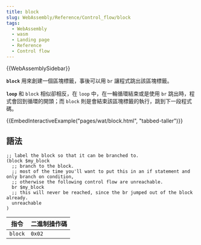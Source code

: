 ```yaml
---
title: block
slug: WebAssembly/Reference/Control_flow/block
tags:
  - WebAssembly
  - wasm
  - Landing page
  - Reference
  - Control flow
---
```


{{WebAssemblySidebar}}

**`block`** 用來創建一個區塊標籤，事後可以用 `br` 讓程式跳出該區塊標籤。

**`loop`** 和 `block` 相似卻相反，在 `loop` 中，在一輪循環結束或是使用 `br` 跳出時，程式會回到循環的開頭；而 `block` 則是會結束該區塊標籤的執行，跳到下一段程式碼。

{{EmbedInteractiveExample("pages/wat/block.html", "tabbed-taller")}}

## 語法

```wasm
;; label the block so that it can be branched to.
(block $my_block
  ;; branch to the block.
  ;; most of the time you'll want to put this in an if statement and only branch on condition,
  ;; otherwise the following control flow are unreachable.
  br $my_block
  ;; this will never be reached, since the br jumped out of the block already.
  unreachable
)
```

| 指令 	       | 二進制操作碼 |
| ----------- | ------------- |
| `block`     | `0x02`        |
